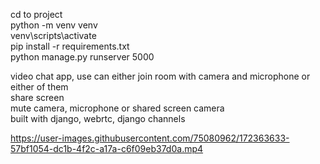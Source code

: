cd to project <br />
python -m venv venv <br />
venv\scripts\activate <br />
pip install -r requirements.txt <br />
python manage.py runserver 5000 <br />
 
video chat app, use can either join room with camera and microphone or either of them  <br />
share screen  <br />
mute camera, microphone or shared screen camera <br />
built with django, webrtc, django channels  <br />


https://user-images.githubusercontent.com/75080962/172363633-57bf1054-dc1b-4f2c-a17a-c6f09eb37d0a.mp4
